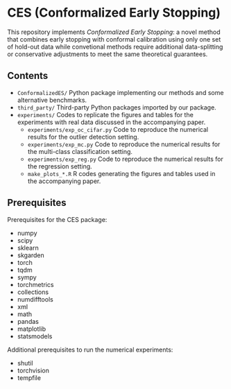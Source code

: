 # CES (Conformalized Early Stopping)
This repository implements *Conformalized Early Stopping*: a novel method that combines early stopping with conformal calibration using only one set of hold-out data while convetional methods require additional data-splitting or conservative adjustments to meet the same theoretical guarantees. 


## Contents

 - `ConformalizedES/` Python package implementing our methods and some alternative benchmarks.
 - `third_party/` Third-party Python packages imported by our package.
 - `experiments/` Codes to replicate the figures and tables for the experiments with real data discussed in the accompanying paper.
    - `experiments/exp_oc_cifar.py` Code to reproduce the numerical results for the outlier detection setting.
    - `experiments/exp_mc.py` Code to reproduce the numerical results for the multi-class classification setting.
    - `experiments/exp_reg.py` Code to reproduce the numerical results for the regression setting.
    - `make_plots_*.R` R codes generating the figures and tables used in the accompanying paper.
  
  
  
    
## Prerequisites

Prerequisites for the CES package:
 - numpy
 - scipy
 - sklearn
 - skgarden
 - torch
 - tqdm
 - sympy
 - torchmetrics
 - collections
 - numdifftools
 - xml
 - math
 - pandas
 - matplotlib
 - statsmodels

Additional prerequisites to run the numerical experiments:
 - shutil
 - torchvision
 - tempfile
